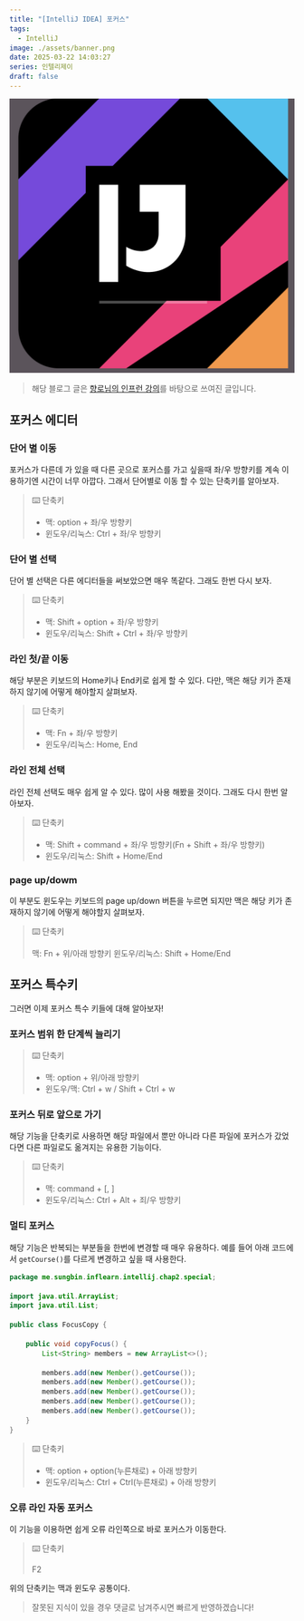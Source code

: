```yaml
---
title: "[IntelliJ IDEA] 포커스"
tags:
  - IntelliJ
image: ./assets/banner.png
date: 2025-03-22 14:03:27
series: 인텔리제이
draft: false
---
```


![banner](./assets/banner.png)

> 해당 블로그 글은 [향로님의 인프런 강의](https://inf.run/NwFz)를 바탕으로 쓰여진 글입니다.

## 포커스 에디터

### 단어 별 이동

포커스가 다른데 가 있을 때 다른 곳으로 포커스를 가고 싶을때 좌/우 방향키를 계속 이용하기엔 시간이 너무 아깝다. 그래서 단어별로 이동 할 수 있는 단축키를 알아보자.

> ⌨️ 단축키
>
> - 맥: option + 좌/우 방향키
> - 윈도우/리눅스: Ctrl + 좌/우 방향키

### 단어 별 선택

단어 별 선택은 다른 에디터들을 써보았으면 매우 똑같다. 그래도 한번 다시 보자.

> ⌨️ 단축키
>
> - 맥: Shift + option + 좌/우 방향키
> - 윈도우/리눅스: Shift + Ctrl + 좌/우 방향키

### 라인 첫/끝 이동

해당 부분은 키보드의 Home키나 End키로 쉽게 할 수 있다. 다만, 맥은 해당 키가 존재하지 않기에 어떻게 해야할지 살펴보자.

> ⌨️ 단축키
>
> - 맥: Fn + 좌/우 방향키
> - 윈도우/리눅스: Home, End

### 라인 전체 선택

라인 전체 선택도 매우 쉽게 알 수 있다. 많이 사용 해봤을 것이다. 그래도 다시 한번 알아보자.

> ⌨️ 단축키
>
> - 맥: Shift + command + 좌/우 방향키(Fn + Shift + 좌/우 방향키)
> - 윈도우/리눅스: Shift + Home/End

### page up/dowm

이 부분도 윈도우는 키보드의 page up/down 버튼을 누르면 되지만 맥은 해당 키가 존재하지 않기에 어떻게 해야할지 살펴보자.

> ⌨️ 단축키
>
> 맥: Fn + 위/아래 방향키
> 윈도우/리눅스: Shift + Home/End

## 포커스 특수키

그러면 이제 포커스 특수 키들에 대해 알아보자!

### 포커스 범위 한 단계씩 늘리기

> ⌨️ 단축키
>
> - 맥: option + 위/아래 방향키
> - 윈도우/맥: Ctrl + w / Shift + Ctrl + w

### 포커스 뒤로 앞으로 가기

해당 기능을 단축키로 사용하면 해당 파일에서 뿐만 아니라 다른 파일에 포커스가 갔었다면 다른 파일로도 옮겨지는 유용한 기능이다.

> ⌨️ 단축키
>
> - 맥: command + [, ]
> - 윈도우/리눅스: Ctrl + Alt + 죄/우 방향키

### 멀티 포커스

해당 기능은 반복되는 부분들을 한번에 변경할 때 매우 유용하다. 예를 들어 아래 코드에서 `getCourse()`를 다르게 변경하고 싶을 때 사용한다.

``` java
package me.sungbin.inflearn.intellij.chap2.special;

import java.util.ArrayList;
import java.util.List;

public class FocusCopy {

    public void copyFocus() {
        List<String> members = new ArrayList<>();

        members.add(new Member().getCourse());
        members.add(new Member().getCourse());
        members.add(new Member().getCourse());
        members.add(new Member().getCourse());
        members.add(new Member().getCourse());
    }
}
```

> ⌨️ 단축키
>
> - 맥: option + option(누른채로) + 아래 방향키
> - 윈도우/리눅스: Ctrl + Ctrl(누른채로) + 아래 방향키

### 오류 라인 자동 포커스

이 기능을 이용하면 쉽게 오류 라인쪽으로 바로 포커스가 이동한다.

> ⌨️ 단축키
>
> F2

위의 단축키는 맥과 윈도우 공통이다.

> 잘못된 지식이 있을 경우 댓글로 남겨주시면 빠르게 반영하겠습니다!